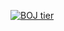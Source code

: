 

[![BOJ tier](http://mazassumnida.wtf/api/mini/generate_badge?boj=ssh9199)](https://www.acmicpc.net/user/ssh9199)
